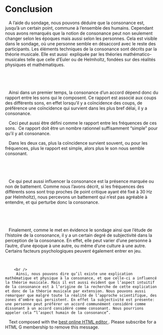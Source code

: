 # Conclusion

<p>&nbsp;&nbsp;
	A l’aide du sondage, nous pouvons déduire que la consonance est, jusqu’à un certain point, commune à l’ensemble des humains. Cependant nous avons remarqués que la notion de consonance peut non seulement changer selon les époques mais aussi selon les personnes. Cela est visible dans le sondage, où une personne semble en désaccord avec le reste des participants. Les éléments techniques de la consonance sont décrits par la théorie musicale. Elle est aussi  expliquée par les théories mathématico-musicales telle que celle d’Euler ou de Helmholtz, fondées sur des réalités physiques et mathématiques.
</p>
<p>&nbsp;&nbsp;
	
			  
		
<p>&nbsp;&nbsp;
	Ainsi dans un premier temps, la consonance d’un accord dépend donc du rapport entre les sons qui le composent. Ce rapport est associé aux coups des différents sons, en effet lorsqu’il y a coïncidence des coups, de préférence une coïncidence qui survient dans les plus bref délai, il y a consonance.
</p>
<p>&nbsp;&nbsp;
	Ceci peut aussi être défini comme le rapport entre les fréquences de ces sons.  Ce rapport doit être un nombre rationnel suffisamment “simple” pour qu’il y ait consonance.
</p>
<p>&nbsp;&nbsp;
	Dans les deux cas, plus la coïncidence survient souvent, ou pour les fréquences, plus le rapport est simple, alors plus le son nous semble consonant.
</p>
<p>&nbsp;&nbsp;
	
			  
		
</p>
<p>&nbsp;&nbsp;
	Ce qui peut aussi influencer la consonance est la présence marquée ou non de battement. Comme nous l’avons décrit, si les fréquences des différents sons sont trop proches (le point critique ayant été fixé à 30 Hz par Helmholtz), nous percevons un battement qui n’est pas agréable à entendre, et qui perturbe donc la consonance.
</p>
<p>&nbsp;&nbsp;
	
			  
		
</p>
<p>&nbsp;&nbsp;
	Finalement, comme le met en évidence le sondage ainsi que l’étude de l’histoire de la consonance, il y a un certain degré de subjectivité dans la perception de la consonance. En effet, elle peut varier d’une personne à l’autre, d’une époque à une autre, ou même d’une culture à une autre. Certains facteurs psychologiques peuvent également entrer en jeu.
</p>
<p>&nbsp;&nbsp;
	
		<br />
		 Ainsi, nous pouvons dire qu’il existe une explication mathématique et physique à la consonance, et que celle-ci a influencé la théorie musicale. Mais il est aussi évident que l’aspect intuitif de la consonance est à l’origine de la recherche de cette explication et donc de la théorie musicale par extension. Nous pouvons aussi remarquer que malgré toute la réalité de l’approche scientifique, des zones d’ombre qui persistent. En effet la subjectivité est présente: une personne peut préférer un accord communément considéré comme dissonant à un accord considéré comme consonant. Nous pourrions appeler cela “l’aspect humain de la consonance”.
	
</p>
<p>&nbsp;&nbsp;
	Text composed with the
	<a href="http://html5-editor.net/">
		best online HTML editor
	</a>
	. Please subscribe for a HTML G membership to remove this message.
</p>
